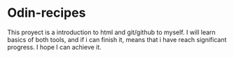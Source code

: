 # Odin-recipes 
This proyect is a introduction to html and git/github to myself.
I will learn basics of both tools, and if i can finish it, means that i have reach significant progress.
I hope I can achieve it.


